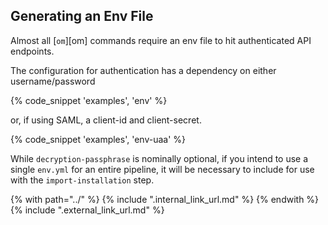 ## Generating an Env File
Almost all [`om`][om] commands require an env file
to hit authenticated API endpoints.

The configuration for authentication has a dependency on either username/password

{% code_snippet 'examples', 'env' %}

or, if using SAML, a client-id and client-secret.

{% code_snippet 'examples', 'env-uaa' %}

While `decryption-passphrase` is nominally optional,
if you intend to use a single `env.yml` for an entire pipeline,
it will be necessary to include for use with the `import-installation` step.

{% with path="../" %}
    {% include ".internal_link_url.md" %}
{% endwith %}
{% include ".external_link_url.md" %}